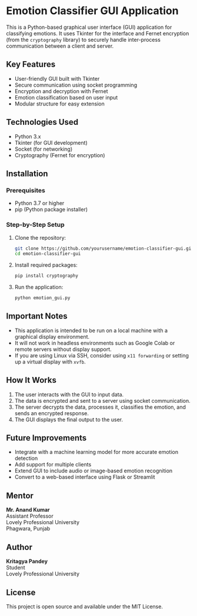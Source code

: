 # Emotion Classifier GUI Application

This is a Python-based graphical user interface (GUI) application for classifying emotions. It uses Tkinter for the interface and Fernet encryption (from the `cryptography` library) to securely handle inter-process communication between a client and server.

## Key Features

- User-friendly GUI built with Tkinter
- Secure communication using socket programming
- Encryption and decryption with Fernet
- Emotion classification based on user input
- Modular structure for easy extension

## Technologies Used

- Python 3.x
- Tkinter (for GUI development)
- Socket (for networking)
- Cryptography (Fernet for encryption)

## Installation

### Prerequisites

- Python 3.7 or higher
- pip (Python package installer)

### Step-by-Step Setup

1. Clone the repository:
    ```bash
    git clone https://github.com/yourusername/emotion-classifier-gui.git
    cd emotion-classifier-gui
    ```

2. Install required packages:
    ```bash
    pip install cryptography
    ```

3. Run the application:
    ```bash
    python emotion_gui.py
    ```

## Important Notes

- This application is intended to be run on a local machine with a graphical display environment.
- It will not work in headless environments such as Google Colab or remote servers without display support.
- If you are using Linux via SSH, consider using `x11 forwarding` or setting up a virtual display with `xvfb`.

## How It Works

1. The user interacts with the GUI to input data.
2. The data is encrypted and sent to a server using socket communication.
3. The server decrypts the data, processes it, classifies the emotion, and sends an encrypted response.
4. The GUI displays the final output to the user.

## Future Improvements

- Integrate with a machine learning model for more accurate emotion detection
- Add support for multiple clients
- Extend GUI to include audio or image-based emotion recognition
- Convert to a web-based interface using Flask or Streamlit

## Mentor

**Mr. Anand Kumar**  
Assistant Professor  
Lovely Professional University  
Phagwara, Punjab

## Author

**Kritagya Pandey**  
Student  
Lovely Professional University

## License

This project is open source and available under the MIT License.
